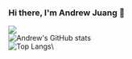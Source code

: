 ### Hi there, I'm Andrew Juang 👋

<!--
**Andrew1J/Andrew1J** is a ✨ _special_ ✨ repository because its `README.md` (this file) appears on your GitHub profile.

Here are some ideas to get you started:

- 🔭 I’m currently working on ...
- 🌱 I’m currently learning ...
- 👯 I’m looking to collaborate on ...
- 🤔 I’m looking for help with ...
- 💬 Ask me about ...
- 📫 How to reach me: ...
- 😄 Pronouns: ...
- ⚡ Fun fact: ...
-->
![](https://komarev.com/ghpvc/?username=Andrew1J)\
![Andrew's GitHub stats](https://github-readme-stats.vercel.app/api?username=Andrew1J)\
![Top Langs](https://github-readme-stats.vercel.app/api/top-langs/?username=andrew1j)\
